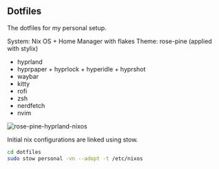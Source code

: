 ## Dotfiles

The dotfiles for my personal setup.

System: Nix OS + Home Manager with flakes
Theme: rose-pine (applied with stylix)

- hyprland
- hyprpaper + hyprlock + hyperidle + hyprshot
- waybar
- kitty
- rofi
- zsh
- nerdfetch
- nvim

![rose-pine-hyprland-nixos](https://github.com/user-attachments/assets/f3f57a06-1a40-4d65-9535-09c2f7f0c3d7)

Initial nix configurations are linked using stow.

```bash
cd dotfiles
sudo stow personal -vn --adopt -t /etc/nixos
```
